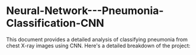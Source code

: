 # Neural-Network---Pneumonia-Classification-CNN
This document provides a detailed analysis of classifying pneumonia from chest X-ray images using CNN. Here's a detailed breakdown of the project:
